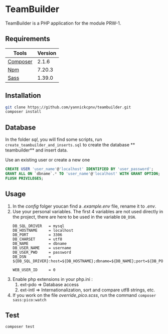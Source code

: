 # TeamBuilder

TeamBuilder is a PHP application for the module PRW-1.

## Requirements

| Tools                                         | Version |
|-----------------------------------------------|---------|
| [Composer](https://getcomposer.org/download/) | 2.1.6   |
| [Npm](https://nodejs.org/en/download/)        | 7.20.3  |
| [Sass](https://sass-lang.com/install)         | 1.39.0  |

## Installation

```bash
git clone https://github.com/yannickcpnv/teambuilder.git
composer install
```

## Database

In the folder _sql_, you will find some scripts, run `create_teambuilder_and_inserts.sql` to create the database **
teambuilder** and insert data.

Use an existing user or create a new one

```sql
CREATE USER 'user_name'@'localhost' IDENTIFIED BY 'user_password';
GRANT ALL ON `dbname`.* TO 'user_name'@'localhost' WITH GRANT OPTION;
FLUSH PRIVILEGES;
```

## Usage

1. In the _config_ folger youcan find a _.example.env_ file, rename it to _.env_.
2. Use your personal variables. The first 4 variables are not used directly in the project, there are here to be used in
   the variable `DB_DSN`.
   ```dotenv
   DB_SQL_DRIVER   = mysql
   DB_HOSTNAME     = localhost
   DB_PORT         = 3306
   DB_CHARSET      = utf8
   DB_NAME         = dbname
   DB_USER_NAME    = username
   DB_USER_PWD     = password
   DB_DSN          = ${DB_SQL_DRIVER}:host=${DB_HOSTNAME};dbname=${DB_NAME};port=${DB_PORT};charset=${DB_CHARSET}

   WEB_USER_ID     = 0
   ```
3. Enable php extensions in your php.ini :
   1. ext-pdo => Database access
   2. ext-intl => Internationalization, sort and compare utf8 strings, etc.
4. If you work on the file _override_pico.scss_, run the command `composer sass:pico:watch`

## Test

```bash
composer test
```
